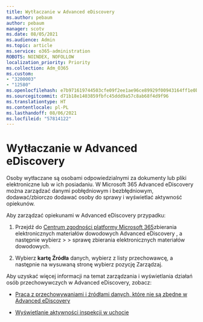```yaml
---
title: Wytłaczanie w Advanced eDiscovery
ms.author: pebaum
author: pebaum
manager: scotv
ms.date: 08/05/2021
ms.audience: Admin
ms.topic: article
ms.service: o365-administration
ROBOTS: NOINDEX, NOFOLLOW
localization_priority: Priority
ms.collection: Adm_O365
ms.custom:
- "3200003"
- "12580"
ms.openlocfilehash: e7b971619744503cfe09f2ee1ae96ce89929f00943164ff1e0b26e15e74ab8b9
ms.sourcegitcommit: d71b18e1403859fbfc45ddd9a57c8ab68f4d9f96
ms.translationtype: HT
ms.contentlocale: pl-PL
ms.lasthandoff: 08/06/2021
ms.locfileid: "57814122"
---
```

# <a name="custodians-in-advanced-ediscovery"></a>Wytłaczanie w Advanced eDiscovery

Osoby wytłaczane są osobami odpowiedzialnymi za dokumenty lub pliki elektroniczne lub w ich posiadaniu. W Microsoft 365 Advanced eDiscovery można zarządzać danymi pobłędniowym i bezbłędniowym, dodawać/zbiorczo dodawać osoby do sprawy i wyświetlać aktywność opiekunów.

Aby zarządzać opiekunami w Advanced eDiscovery przypadku:

1. Przejdź do [Centrum zgodności platformy Microsoft 365](https://compliance.microsoft.com/)zbierania elektronicznych materiałów dowodowych Advanced eDiscovery , a następnie wybierz  >    >  sprawę zbierania elektronicznych materiałów dowodowych.

1. Wybierz **kartę Źródła** danych, wybierz z listy przechowawcę, a następnie na wysuwaną stronę wybierz pozycję Zarządzaj. 

Aby uzyskać więcej informacji na temat zarządzania i wyświetlania działań osób przechowywczych w Advanced eDiscovery, zobacz:

- [Praca z przechowywaniami i źródłami danych, które nie są zbędne w Advanced eDiscovery](/microsoft-365/compliance/managing-custodians)

- [Wyświetlanie aktywności inspekcji w uchocie](/microsoft-365/compliance/view-custodian-activity)
